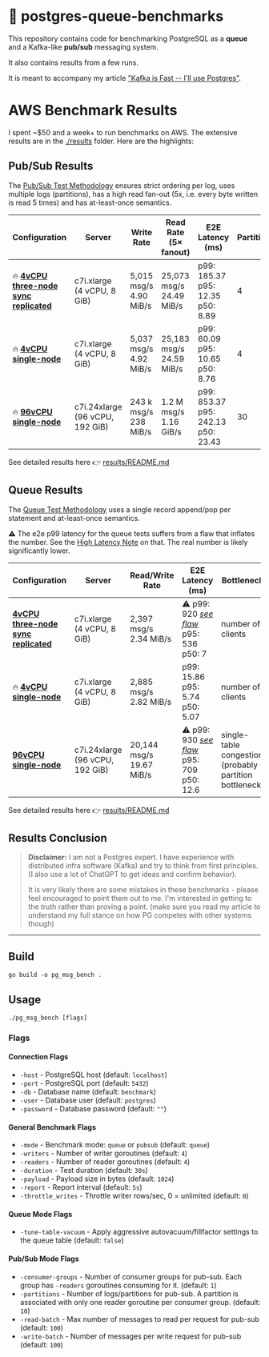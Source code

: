 # 🐘 postgres-queue-benchmarks

This repository contains code for benchmarking PostgreSQL as a **queue** and a Kafka-like **pub/sub** messaging system.

It also contains results from a few runs.

It is meant to accompany my article ["Kafka is Fast -- I'll use Postgres"](https://topicpartition.io/blog/postgres-pubsub-queue-benchmarks).

# AWS Benchmark Results

I spent ~$50 and a week+ to run benchmarks on AWS. The extensive results are in the [./results](./results) folder. Here are the highlights:


## Pub/Sub Results

The [Pub/Sub Test Methodology](./results/METHODOLOGY.md#pub-sub) ensures strict ordering per log, uses multiple logs (partitions), has a high read fan-out (5x, i.e. every byte written is read 5 times) and has at-least-once semantics.

| Configuration | Server | Write Rate | Read Rate (5× fanout) | E2E Latency (ms) | Partitions | Bottleneck |
|----------------|---------|-------------|------------------------|------------------|-------------|-------------|
| 🔥 **[4vCPU three-node sync replicated](./results/pubsub/4vcpu/three_node/4vcpu_replicated.md)** | c7i.xlarge<br>(4 vCPU, 8 GiB) | 5,015 msg/s <br>4.90 MiB/s | 25,073 msg/s <br>24.49 MiB/s | p99: 185.37 <br>p95: 12.35 <br>p50: 8.89 | 4 | number of clients |
| 🔥 **[4vCPU single-node](./results/pubsub/4vcpu/single_node/4vcpu.md)** | c7i.xlarge<br>(4 vCPU, 8 GiB) | 5,037 msg/s <br>4.92 MiB/s | 25,183 msg/s <br>24.59 MiB/s | p99: 60.09 <br>p95: 10.65 <br>p50: 8.76 | 4 | number of clients |
| 🔥 **[96vCPU single-node](./results/pubsub/96vcpu/single_node/96vcpu.md)** | c7i.24xlarge<br>(96 vCPU, 192 GiB) | 243 k msg/s <br>238 MiB/s | 1.2 M msg/s <br>1.16 GiB/s | p99: 853.37 <br>p95: 242.13 <br>p50: 23.43 | 30 | partitions (~8 MiB/s per partition) |

See detailed results here 👉 [results/README.md](./results/README.md#pubsub-results)

## Queue Results

The [Queue Test Methodology](./results/METHODOLOGY.md#queues) uses a single record append/pop per statement and at-least-once semantics.

⚠️ The e2e p99 latency for the queue tests suffers from a flaw that inflates the number. See the [High Latency Note](./results/queue/IMPERFECTIONS.md#high-e2e-latency-note) on that.
The real number is likely significantly lower.

| Configuration | Server | Read/Write Rate | E2E Latency (ms) | Bottleneck |
|----------------|---------|------------------|------------------|-------------|
| **[4vCPU three-node sync replicated](./results/queue/4vcpu/three_node/4vcpu_replicated.md)** | c7i.xlarge<br>(4 vCPU, 8 GiB) | 2,397 msg/s <br>2.34 MiB/s | ⚠️ p99: 920 [*see flaw*](./results/queue/IMPERFECTIONS.md#high-e2e-latency-note) <br>p95: 536 <br>p50: 7 | number of clients |
| 🔥 **[4vCPU single-node](./results/queue/4vcpu/single_node/4vcpu.md)** | c7i.xlarge<br>(4 vCPU, 8 GiB) | 2,885 msg/s <br>2.82 MiB/s | p99: 15.86 <br>p95: 5.74 <br>p50: 5.07 | number of clients |
| **[96vCPU single-node](./results/queue/96vcpu/single_node/96vcpu.md)** | c7i.24xlarge<br>(96 vCPU, 192 GiB) | 20,144 msg/s <br>19.67 MiB/s | ⚠️ p99: 930 [*see flaw*](./results/queue/IMPERFECTIONS.md#high-e2e-latency-note) <br>p95: 709 <br>p50: 12.6 | single-table congestion (probably partition bottleneck) |

See detailed results here 👉 [results/README.md](./results/README.md#queue-results)

## Results Conclusion

> **Disclaimer:** I am not a Postgres expert. I have experience with distributed infra software (Kafka) and try to think from first principles. (I also use a lot of ChatGPT to get ideas and confirm behavior).
>
> It is very likely there are some mistakes in these benchmarks - please feel encouraged to point them out to me. I'm interested in getting to the truth rather than proving a point. (make sure you read my article to understand my full stance on how PG competes with other systems though)



----

## Build
```
go build -o pg_msg_bench .
```

## Usage

```
./pg_msg_bench [flags]
```

### Flags

#### Connection Flags
- `-host` - PostgreSQL host (default: `localhost`)
- `-port` - PostgreSQL port (default: `5432`)
- `-db` - Database name (default: `benchmark`)
- `-user` - Database user (default: `postgres`)
- `-password` - Database password (default: `""`)

#### General Benchmark Flags
- `-mode` - Benchmark mode: `queue` or `pubsub` (default: `queue`)
- `-writers` - Number of writer goroutines (default: `4`)
- `-readers` - Number of reader goroutines (default: `4`)
- `-duration` - Test duration (default: `30s`)
- `-payload` - Payload size in bytes (default: `1024`)
- `-report` - Report interval (default: `5s`)
- `-throttle_writes` - Throttle writer rows/sec, 0 = unlimited (default: `0`)

#### Queue Mode Flags
- `-tune-table-vacuum` - Apply aggressive autovacuum/fillfactor settings to the queue table (default: `false`)

#### Pub/Sub Mode Flags
- `-consumer-groups` - Number of consumer groups for pub-sub. Each group has `-readers` goroutines consuming for it. (default: `1`)
- `-partitions` - Number of logs/partitions for pub-sub. A partition is associated with only one reader goroutine per consumer group. (default: `10`)
- `-read-batch` - Max number of messages to read per request for pub-sub (default: `100`)
- `-write-batch` - Number of messages per write request for pub-sub (default: `100`)
